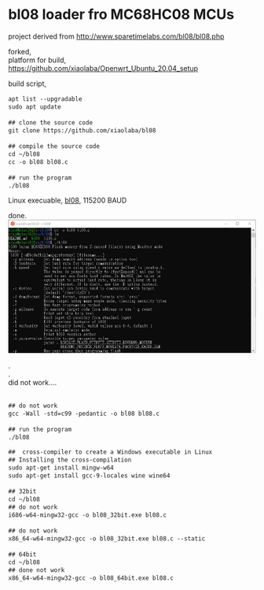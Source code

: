 # bl08 loader fro MC68HC08 MCUs

project derived from http://www.sparetimelabs.com/bl08/bl08.php



forked,   
platform for build, https://github.com/xiaolaba/Openwrt_Ubuntu_20.04_setup   

build script,
```
apt list --upgradable  
sudo apt update  

## clone the source code
git clone https://github.com/xiaolaba/bl08  

## compile the source code
cd ~/bl08
cc -o bl08 bl08.c

## run the program
./bl08

```

Linux execuable, [bl08](bl08), 115200 BAUD  

done.  
![bl08.JPG](bl08.JPG)





.  
.  
did not work....  

```

## do not work
gcc -Wall -std=c99 -pedantic -o bl08 bl08.c

## run the program
./bl08
```

  
  
```
##  cross-compiler to create a Windows executable in Linux
## Installing the cross-compilation
sudo apt-get install mingw-w64
sudo apt-get install gcc-9-locales wine wine64

## 32bit
cd ~/bl08
## do not work
i686-w64-mingw32-gcc -o bl08_32bit.exe bl08.c

## do not work
x86_64-w64-mingw32-gcc -o bl08_32bit.exe bl08.c --static

## 64bit
cd ~/bl08
## done not work
x86_64-w64-mingw32-gcc -o bl08_64bit.exe bl08.c

```
